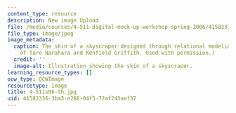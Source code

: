 ```yaml
---
content_type: resource
description: New image Upload
file: /media/courses/4-511-digital-mock-up-workshop-spring-2006/415823363ba3e28804f572af243aef37_4-511s06-th.jpg
file_type: image/jpeg
image_metadata:
  caption: The skin of a skyscraper designed through relational modeling. (Image courtesy
    of Taro Narahara and Kenfield Griffith. Used with permission.)
  credit: ''
  image-alt: Illustration showing the skin of a skyscraper.
learning_resource_types: []
ocw_type: OCWImage
resourcetype: Image
title: 4-511s06-th.jpg
uid: 41582336-3ba3-e288-04f5-72af243aef37
---
```

